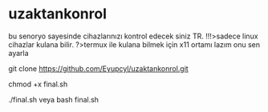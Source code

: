 # uzaktankonrol
bu senoryo sayesinde cihazlarınızı kontrol edecek siniz TR.
!!!>sadece linux cihazlar kulana bilir.
?>termux ile kulana bilmek için x11 ortamı lazım onu sen ayarla

git clone https://github.com/Eyupcyl/uzaktankonrol.git

chmod +x final.sh       

./final.sh   veya    bash final.sh
